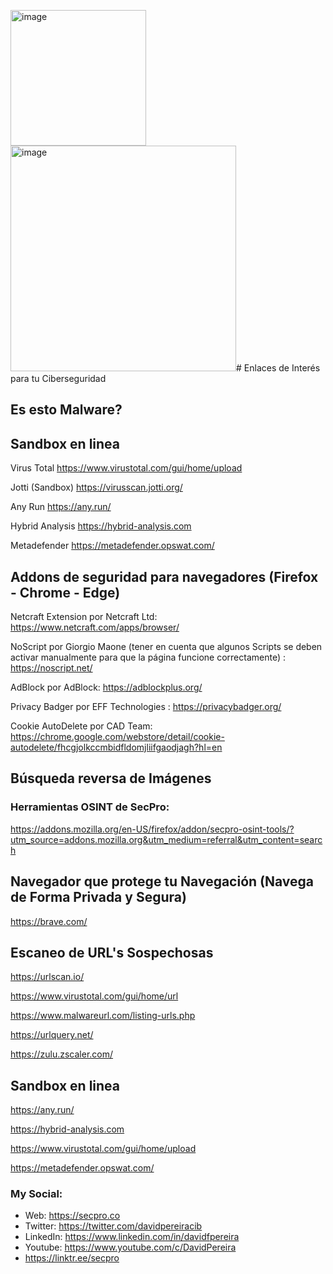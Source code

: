 <img width="217" alt="image" src="https://github.com/davidpereiracib/Taller-Navegue-Seguro/assets/50082994/6d197fc0-8599-4acc-a1d6-ac8b60e9b1c2"><img width="361" alt="image" src="https://github.com/davidpereiracib/Taller-Navegue-Seguro/assets/50082994/1724682a-343d-454e-b460-b817bd2327bf"># Enlaces de Interés para tu Ciberseguridad

## Es esto Malware?
## Sandbox en linea

Virus Total
https://www.virustotal.com/gui/home/upload

Jotti (Sandbox)
https://virusscan.jotti.org/

Any Run
https://any.run/

Hybrid Analysis
https://hybrid-analysis.com

Metadefender
https://metadefender.opswat.com/



## Addons de seguridad para navegadores (Firefox - Chrome - Edge)

Netcraft Extension por Netcraft Ltd: 
https://www.netcraft.com/apps/browser/

NoScript por Giorgio Maone (tener en cuenta que algunos Scripts se deben activar manualmente para que la página funcione correctamente) :
https://noscript.net/

AdBlock por AdBlock: 
https://adblockplus.org/

Privacy Badger por EFF Technologies :
https://privacybadger.org/

Cookie AutoDelete por CAD Team: 
https://chrome.google.com/webstore/detail/cookie-autodelete/fhcgjolkccmbidfldomjliifgaodjagh?hl=en

## Búsqueda reversa de Imágenes

### Herramientas OSINT de SecPro:

https://addons.mozilla.org/en-US/firefox/addon/secpro-osint-tools/?utm_source=addons.mozilla.org&utm_medium=referral&utm_content=search

## Navegador que protege tu Navegación (Navega de Forma Privada y Segura)

https://brave.com/

## Escaneo de URL's Sospechosas

https://urlscan.io/

https://www.virustotal.com/gui/home/url

https://www.malwareurl.com/listing-urls.php

https://urlquery.net/

https://zulu.zscaler.com/


## Sandbox en linea

https://any.run/

https://hybrid-analysis.com

https://www.virustotal.com/gui/home/upload

https://metadefender.opswat.com/



### My Social:
  - Web: https://secpro.co
  - Twitter: https://twitter.com/davidpereiracib
  - LinkedIn: https://www.linkedin.com/in/davidfpereira
  - Youtube: https://www.youtube.com/c/DavidPereira
  - https://linktr.ee/secpro
